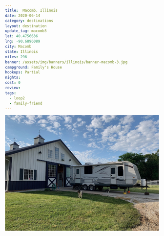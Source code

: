 ```yaml
---
title:  Macomb, Illinois
date: 2020-06-14
category: destinations
layout: destination
update_tag: macomb3
lat: 40.4756636
lng: -90.6896089
city: Macomb
state: Illinois
miles: 296
banner: /assets/img/banners/illinois/banner-macomb-3.jpg
campground: Family's House
hookups: Partial
nights: 
cost: 0
review: 
tags:
  - loop2
  - family-friend
---
```


![macomb](/assets/img/destinations/illinois/macomb-3.jpg)

